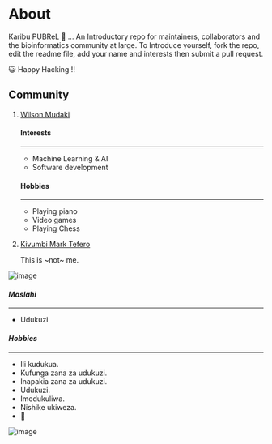 
# About 

Karibu PUBReL 🎉 ... An Introductory  repo for maintainers, collaborators and the bioinformatics community at large. To Introduce yourself, fork the repo, edit the readme file, add your name and interests then submit a pull request. 



😺 Happy Hacking !!


## Community

1. [Wilson Mudaki](https://github.com/totodingi)
    #### Interests
    ---
    - Machine Learning & AI
    - Software development
    
    #### Hobbies
    ---
    - Playing piano
    - Video games
    - Playing Chess 
   
  


2. [Kivumbi Mark Tefero](https://github.com/tefer0 "You can find me here on github")

    This is ~not~ me. 

![image](https://user-images.githubusercontent.com/67194450/139676311-c9169250-3f40-4854-9cd0-e9decc9a6ad5.png)

    
   #### *Maslahi*
   ---
   - Udukuzi
    
   #### _Hobbies_
   ---
   - Ili kudukua.
   - Kufunga zana za udukuzi.
   - Inapakia zana za udukuzi.
   - Udukuzi.
   - Imedukuliwa.
   - Nishike ukiweza.
   - :running:


![image](https://user-images.githubusercontent.com/67194450/139676766-65afe1e5-9fa4-4402-b588-3b3782901be6.png)

        

